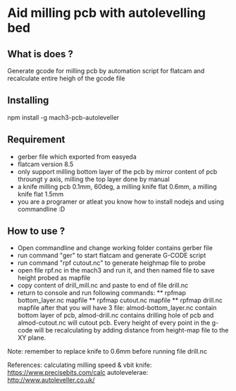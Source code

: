 # Aid milling pcb with autolevelling bed

## What is does ?

Generate gcode for milling pcb by automation script for flatcam and recalculate entire heigh of the gcode file

## Installing

npm install -g mach3-pcb-autoleveller

## Requirement
+ gerber file which exported from easyeda
+ flatcam version 8.5
+ only support milling bottom layer of the pcb by mirror content of pcb throungt y axis, milling the top layer done by manual
+ a knife milling pcb 0.1mm, 60deg, a milling knife flat 0.6mm, a milling knife flat 1.5mm
+ you are a programer or atleat you know how to install nodejs and using commandline :D

## How to use ?

* Open commandline and change working folder contains gerber file
* run command "ger" to start flatcam and generate G-CODE script
* run command "rpf cutout.nc" to generate heighmap file to probe
* open file rpf.nc in the mach3 and run it, and then named file to save height probed as mapfile
* copy content of drill_mill.nc and paste to end of file drill.nc
* return to console and run following commands:
** rpfmap bottom_layer.nc mapfile
** rpfmap cutout.nc mapfile
** rpfmap drill.nc mapfile
after that you will have 3 file: almod-bottom_layer.nc contain bottom layer of pcb, almod-drill.nc contains drilling hole of pcb and almod-cutout.nc will cutout pcb. Every height of every point in the g-code will be recalculating by adding distance from height-map file to the XY plane.

Note: remember to replace knife to 0.6mm before running file drill.nc

References:
  calculating milling speed & vbit knife: https://www.precisebits.com/calc
  autolevelerae: http://www.autoleveller.co.uk/

